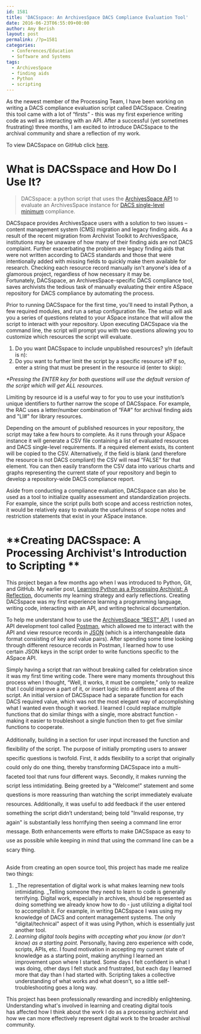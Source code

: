 ```yaml
---
id: 1581
title: 'DACSspace: An ArchivesSpace DACS Compliance Evaluation Tool'
date: 2016-06-23T06:55:09+00:00
author: Amy Berish
layout: post
permalink: /?p=1581
categories:
  - Conferences/Education
  - Software and Systems
tags:
  - ArchivesSpace
  - finding aids
  - Python
  - scripting
---
```

As the newest member of the Processing Team, I have been working on writing a DACS compliance evaluation script called DACSspace. Creating this tool came with a lot of “firsts” - this was my first experience writing code as well as interacting with an API. After a successful (yet sometimes frustrating) three months, I am excited to introduce DACSspace to the archival community and share a reflection of my work.

To view DACSspace on GitHub click [here](https://github.com/RockefellerArchiveCenter/DACSspace).

<!--more-->

# What is DACSspace and How Do I Use It?

> DACSspace: a python script that uses the [ArchivesSpace API](http://archivesspace.github.io/archivesspace/api/) to evaluate an ArchivesSpace instance for [DACS single-level minimum](http://www2.archivists.org/standards/DACS/part_I/chapter_1#.V2LOFrsrKUk) compliance.

DACSspace provides ArchivesSpace users with a solution to two issues – content management system (CMS) migration and legacy finding aids. As a result of the recent migration from Archivist Toolkit to ArchivesSpace, institutions may be unaware of how many of their finding aids are not DACS complaint. Further exacerbating the problem are legacy finding aids that were not written according to DACS standards and those that were intentionally added with missing fields to quickly make them available for research. Checking each resource record manually isn't anyone's idea of a glamorous project, regardless of how necessary it may be. Fortunately, DACSspace, an ArchivesSpace-specific DACS compliance tool, saves archivists the tedious task of manually evaluating their entire ASpace repository for DACS compliance by automating the process.

Prior to running DACSspace for the first time, you'll need to install Python, a few required modules, and run a setup configuration file. The setup will ask you a series of questions related to your ASpace instance that will allow the script to interact with your repository. Upon executing DACSspace via the command line, the script will prompt you with two questions allowing you to customize which resources the script will evaluate.

  1. Do you want DACSspace to include unpublished resources? y/n (default is n):
  2. Do you want to further limit the script by a specific resource id? If so, enter a string that must be present in the resource id (enter to skip):

_*Pressing the ENTER key for both questions will use the default version of the script which will get ALL resources._

Limiting by resource id is a useful way to for you to use your institution’s unique identifiers to further narrow the scope of DACSspace. For example, the RAC uses a letter/number combination of “FA#" for archival finding aids and "LI#" for library resources.

Depending on the amount of published resources in your repository, the script may take a few hours to complete. As it runs through your ASpace instance it will generate a CSV file containing a list of evaluated resources and DACS single-level requirements. If a required element exists, its content will be copied to the CSV. Alternatively, if the field is blank (and therefore the resource is not DACS compliant) the CSV will read “FALSE” for that element. You can then easily transform the CSV data into various charts and graphs representing the current state of your repository and begin to develop a repository-wide DACS compliance report.

Aside from conducting a compliance evaluation, DACSspace can also be used as a tool to initialize quality assessment and standardization projects. For example, since the script pulls both scope and access restriction notes, it would be relatively easy to evaluate the usefulness of scope notes and restriction statements that exist in your ASpace instance.

# **Creating DACSspace: A Processing Archivist's Introduction to Scripting **

This project began a few months ago when I was introduced to Python, Git, and GitHub. My earlier post, [Learning Python as a Processing Archivist: A Reflection](http://blog.rockarch.org/?p=1483), documents my learning strategy and early reflections. Creating DACSspace was my first experience learning a programming language, writing code, interacting with an API, and writing technical documentation.

To help me understand how to use the [ArchivesSpace “REST” API](http://archivesspace.github.io/archivesspace/api/#introduction), I used an API development tool called [Postman](https://www.getpostman.com/), which allowed me to interact with the API and view resource records in [JSON](http://www.w3schools.com/json/) (which is a interchangeable data format consisting of key and value pairs). After spending some time looking through different resource records in Postman, I learned how to use certain JSON keys in the script order to write functions specific to the ASpace API.

Simply having a script that ran without breaking called for celebration since it was my first time writing code. There were many moments throughout this process when I thought, “Well, it works, it must be complete,” only to realize that I could improve a part of it, or insert logic into a different area of the script. An initial version of DACSspace had a separate function for each DACS required value, which was not the most elegant way of accomplishing what I wanted even though it worked. I learned I could replace multiple functions that do similar things with a single, more abstract function - making it easier to troubleshoot a single function then to get five similar functions to cooperate.

<p style="margin-bottom: 19.5pt;line-height: 18.3pt">
  Additionally, building in a section for user input increased the function and flexibility of the script. The purpose of initially prompting users to answer specific questions is twofold. First, it adds flexibility to a script that originally could only do one thing, thereby transforming DACSspace into a multi-faceted tool that runs four different ways. Secondly, it makes running the script less intimidating. Being greeted by a "Welcome!" statement and some questions is more reassuring than watching the script immediately evaluate resources. Additionally, it was useful to add feedback if the user entered something the script didn’t understand; being told "Invalid response, try again" is substantially less horrifying then seeing a command line error message. Both enhancements were efforts to make DACSspace as easy to use as possible while keeping in mind that using the command line can be a scary thing.
</p>

Aside from creating an open source tool, this project has made me realize two things:

  1. _The representation of digital work is what makes learning new tools intimidating. _Telling someone they need to learn to code is generally terrifying. Digital work, especially in archives, should be represented as doing something we already know how to do - just utilizing a digital tool to accomplish it. For example, in writing DACSspace I was using my knowledge of DACS and content management systems. The only "digital/technical" aspect of it was using Python, which is essentially just another tool.
  2. _Learning digital tools begins with accepting what you know (or don't know) as a starting point._ Personally, having zero experience with code, scripts, APIs, etc. I found motivation in accepting my current state of knowledge as a starting point, making anything I learned an improvement upon where I started. Some days I felt confident in what I was doing, other days I felt stuck and frustrated, but each day I learned more that day than I had started with. Scripting takes a collective understanding of what works and what doesn't, so a little self-troubleshooting goes a long way.

This project has been professionally rewarding and incredibly enlightening. Understanding what's involved in learning and creating digital tools has affected how I think about the work I do as a processing archivist and how we can more effectively represent digital work to the broader archival community.
